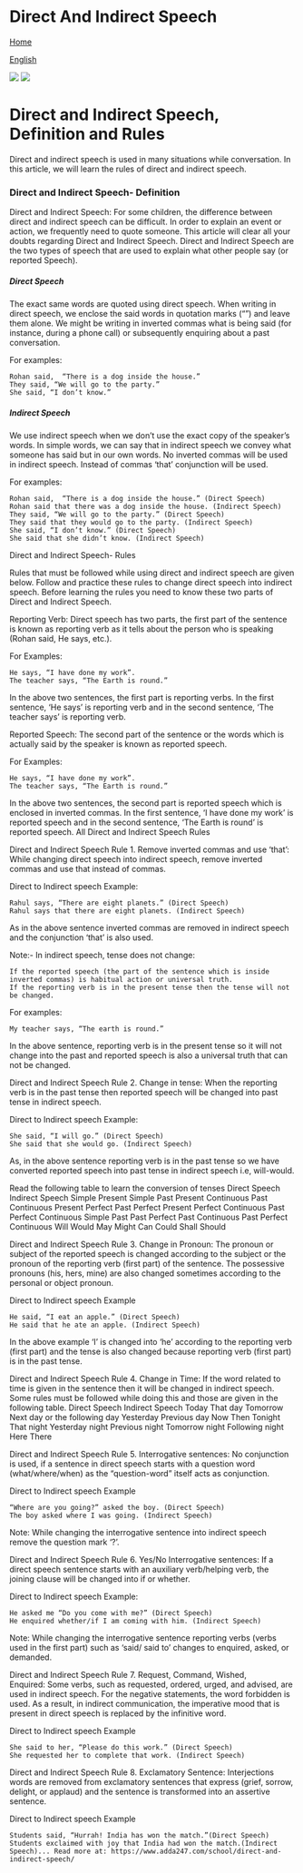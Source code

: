 # Direct And Indirect Speech


[Home](all-files-links.md)

[English](all-english-links.md)


<img src="https://wse-strapi-image-hosting-wse-dev.s3.eu-west-1.amazonaws.com/direct_indirect_speech_exercise_1_efc1ff2185.jpeg">

<img src="https://wse-strapi-image-hosting-wse-dev.s3.eu-west-1.amazonaws.com/direct_indirect_speech_exercise_2_8cdd7c53b2.jpeg">



# Direct and Indirect Speech, Definition and Rules

Direct and indirect speech is used in many situations while conversation. In this article, we will learn the rules of direct and indirect speech.


### Direct and Indirect Speech- Definition

Direct and Indirect Speech: For some children, the difference between direct and indirect speech can be difficult. In order to explain an event or action, we frequently need to quote someone. This article will clear all your doubts regarding Direct and Indirect Speech. Direct and Indirect Speech are the two types of speech that are used to explain what other people say (or reported Speech).


##### Direct Speech

The exact same words are quoted using direct speech. When writing in direct speech, we enclose the said words in quotation marks (“”) and leave them alone. We might be writing in inverted commas what is being said (for instance, during a phone call) or subsequently enquiring about a past conversation.

For examples:

    Rohan said,  “There is a dog inside the house.”
    They said, “We will go to the party.”
    She said, “I don’t know.”

##### Indirect Speech

We use indirect speech when we don’t use the exact copy of the speaker’s words. In simple words, we can say that in indirect speech we convey what someone has said but in our own words. No inverted commas will be used in indirect speech. Instead of commas ‘that’ conjunction will be used.

For examples:

    Rohan said,  “There is a dog inside the house.” (Direct Speech)
    Rohan said that there was a dog inside the house. (Indirect Speech)
    They said, “We will go to the party.” (Direct Speech)
    They said that they would go to the party. (Indirect Speech)
    She said, “I don’t know.” (Direct Speech)
    She said that she didn’t know. (Indirect Speech)

Direct and Indirect Speech- Rules

Rules that must be followed while using direct and indirect speech are given below. Follow and practice these rules to change direct speech into indirect speech.
Before learning the rules you need to know these two parts of Direct and Indirect Speech.

Reporting Verb: Direct speech has two parts, the first part of the sentence is known as reporting verb as it tells about the person who is speaking (Rohan said, He says, etc.).

For Examples:

    He says, “I have done my work”.
    The teacher says, “The Earth is round.”

In the above two sentences, the first part is reporting verbs. In the first sentence,  ‘He says’ is reporting verb and in the second sentence, ‘The teacher says’ is reporting verb.

Reported Speech: The second part of the sentence or the words which is actually said by the speaker is known as reported speech.

For Examples:

    He says, “I have done my work”.
    The teacher says, “The Earth is round.”

In the above two sentences, the second part is reported speech which is enclosed in inverted commas. In the first sentence,  ‘I have done my work’ is reported speech and in the second sentence, ‘The Earth is round’ is reported speech.
All Direct and Indirect Speech Rules

Direct and Indirect Speech Rule 1. Remove inverted commas and use ‘that’: While changing direct speech into indirect speech, remove inverted commas and use that instead of commas.

Direct to Indirect speech Example:

    Rahul says, “There are eight planets.” (Direct Speech)
    Rahul says that there are eight planets. (Indirect Speech)

As in the above sentence inverted commas are removed in indirect speech and the conjunction ‘that’ is also used.

Note:- In indirect speech, tense does not change:

    If the reported speech (the part of the sentence which is inside inverted commas) is habitual action or universal truth.
    If the reporting verb is in the present tense then the tense will not be changed.

For examples:

    My teacher says, “The earth is round.”

In the above sentence, reporting verb is in the present tense so it will not change into the past and reported speech is also a universal truth that can not be changed.

Direct and Indirect Speech Rule 2. Change in tense: When the reporting verb is in the past tense then reported speech will be changed into past tense in indirect speech.

Direct to Indirect speech Example:

    She said, “I will go.” (Direct Speech)
    She said that she would go. (Indirect Speech)

As, in the above sentence reporting verb is in the past tense so we have converted reported speech into past tense in indirect speech i.e, will-would.

Read the following table to learn the conversion of tenses
Direct Speech 	Indirect Speech
Simple Present 	Simple Past
Present Continuous 	Past Continuous
Present Perfect 	Past Perfect
Present Perfect Continuous 	Past Perfect Continuous
Simple Past 	Past Perfect
Past Continuous 	Past Perfect Continuous
Will 	Would
May 	Might
Can 	Could
Shall 	Should

Direct and Indirect Speech Rule 3. Change in Pronoun: The pronoun or subject of the reported speech is changed according to the subject or the pronoun of the reporting verb (first part) of the sentence. The possessive pronouns (his, hers, mine) are also changed sometimes according to the personal or object pronoun.

Direct to Indirect speech Example

    He said, “I eat an apple.” (Direct Speech)
    He said that he ate an apple. (Indirect Speech)

In the above example ‘I’ is changed into ‘he’ according to the reporting verb (first part) and the tense is also changed because reporting verb (first part) is in the past tense.

Direct and Indirect Speech Rule 4. Change in Time: If the word related to time is given in the sentence then it will be changed in indirect speech. Some rules must be followed while doing this and those are given in the following table.
Direct Speech 	Indirect Speech
Today 	That day
Tomorrow 	Next day or the following day
Yesterday 	Previous day
Now 	Then
Tonight 	That night
Yesterday night 	Previous night
Tomorrow night 	Following night
Here 	There

Direct and Indirect Speech Rule 5. Interrogative sentences: No conjunction is used, if a sentence in direct speech starts with a question word (what/where/when)
as the “question-word” itself acts as conjunction.

Direct to Indirect speech Example

    “Where are you going?” asked the boy. (Direct Speech)
    The boy asked where I was going. (Indirect Speech)

Note: While changing the interrogative sentence into indirect speech remove the question mark ‘?’.

Direct and Indirect Speech Rule 6. Yes/No Interrogative sentences: If a direct speech sentence starts with an auxiliary verb/helping verb, the joining clause will be changed into if or whether.

Direct to Indirect speech Example:

    He asked me “Do you come with me?” (Direct Speech)
    He enquired whether/if I am coming with him. (Indirect Speech)

Note: While changing the interrogative sentence reporting verbs (verbs used in the first part) such as ‘said/ said to’ changes to enquired, asked, or demanded.

Direct and Indirect Speech Rule 7. Request, Command, Wished, Enquired: Some verbs, such as requested, ordered, urged, and advised, are used in indirect speech. For the negative statements, the word forbidden is used. As a result, in indirect communication, the imperative mood that is present in direct speech is replaced by the infinitive word.

Direct to Indirect speech Example

    She said to her, “Please do this work.” (Direct Speech)
    She requested her to complete that work. (Indirect Speech)

Direct and Indirect Speech Rule 8. Exclamatory Sentence: Interjections words are removed from exclamatory sentences that express (grief, sorrow, delight, or applaud) and the sentence is transformed into an assertive sentence.

Direct to Indirect speech Example

    Students said, “Hurrah! India has won the match.”(Direct Speech)
    Students exclaimed with joy that India had won the match.(Indirect Speech)... Read more at: https://www.adda247.com/school/direct-and-indirect-speech/
